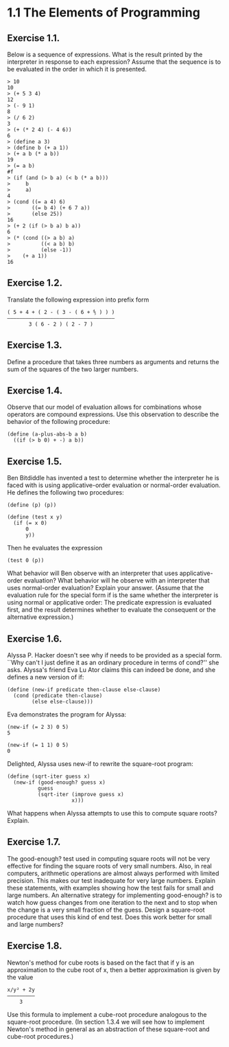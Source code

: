 # 1.1  The Elements of Programming

## Exercise 1.1.

Below is a sequence of expressions. What is the result printed by the
interpreter in response to each expression? Assume that the sequence is
to be evaluated in the order in which it is presented.

    > 10
    10
    > (+ 5 3 4)
    12
    > (- 9 1)
    8
    > (/ 6 2)
    3
    > (+ (* 2 4) (- 4 6))
    6
    > (define a 3)
    > (define b (+ a 1))
    > (+ a b (* a b))
    19
    > (= a b)
    #f
    > (if (and (> b a) (< b (* a b)))
    >     b
    >     a)
    4
    > (cond ((= a 4) 6)
    >       ((= b 4) (+ 6 7 a))
    >       (else 25))
    16
    > (+ 2 (if (> b a) b a))
    6
    > (* (cond ((> a b) a)
    >          ((< a b) b)
    >          (else -1))
    >    (+ a 1))
    16

## Exercise 1.2.

Translate the following expression into prefix form

    ( 5 + 4 + ( 2 - ( 3 - ( 6 + ⅘ ) ) )
    ———————————————————————————————————
           3 ( 6 - 2 ) ( 2 - 7 )

## Exercise 1.3.

Define a procedure that takes three numbers as arguments and returns
the sum of the squares of the two larger numbers.

## Exercise 1.4.

Observe that our model of evaluation allows for combinations whose
operators are compound expressions. Use this observation to describe
the behavior of the following procedure:

    (define (a-plus-abs-b a b)
      ((if (> b 0) + -) a b))

## Exercise 1.5.

Ben Bitdiddle has invented a test to determine whether the interpreter
he is faced with is using applicative-order evaluation or normal-order
evaluation. He defines the following two procedures:

    (define (p) (p))

    (define (test x y)
      (if (= x 0)
          0
          y))

Then he evaluates the expression

    (test 0 (p))

What behavior will Ben observe with an interpreter that uses
applicative-order evaluation? What behavior will he observe with
an interpreter that uses normal-order evaluation? Explain your
answer. (Assume that the evaluation rule for the special form if is
the same whether the interpreter is using normal or applicative order:
The predicate expression is evaluated first, and the result determines
whether to evaluate the consequent or the alternative expression.)


## Exercise 1.6.

Alyssa P. Hacker doesn't see why if needs to be provided as a special
form. ``Why can't I just define it as an ordinary procedure in terms of
cond?'' she asks. Alyssa's friend Eva Lu Ator claims this can indeed be
done, and she defines a new version of if:

    (define (new-if predicate then-clause else-clause)
      (cond (predicate then-clause)
            (else else-clause)))

Eva demonstrates the program for Alyssa:

    (new-if (= 2 3) 0 5)
    5

    (new-if (= 1 1) 0 5)
    0

Delighted, Alyssa uses new-if to rewrite the square-root program:

    (define (sqrt-iter guess x)
      (new-if (good-enough? guess x)
              guess
              (sqrt-iter (improve guess x)
                         x)))

What happens when Alyssa attempts to use this to compute square
roots? Explain.

## Exercise 1.7.

The good-enough? test used in computing square roots will not be very
effective for finding the square roots of very small numbers. Also,
in real computers, arithmetic operations are almost always performed
with limited precision. This makes our test inadequate for very
large numbers. Explain these statements, with examples showing how
the test fails for small and large numbers. An alternative strategy
for implementing good-enough? is to watch how guess changes from one
iteration to the next and to stop when the change is a very small fraction
of the guess. Design a square-root procedure that uses this kind of end
test. Does this work better for small and large numbers?

## Exercise 1.8.

Newton's method for cube roots is based on the fact that if y is an
approximation to the cube root of x, then a better approximation is
given by the value

    x/y² + 2y
    —————————
        3

Use this formula to implement a cube-root procedure analogous to the
square-root procedure. (In section 1.3.4 we will see how to implement
Newton's method in general as an abstraction of these square-root and
cube-root procedures.)
